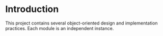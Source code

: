 # Introduction

This project contains several object-oriented design and implementation practices. Each module is an independent instance.